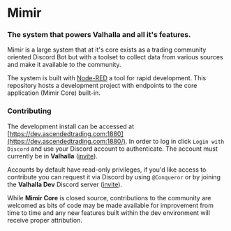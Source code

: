 # Mimir

### The system that powers Valhalla and all it's features.

Mimir is a large system that at it's core exists as a trading community oriented Discord Bot but with a toolset to collect data from various sources and make it available to the community.

The system is built with [Node-RED](https://nodered.org/) a tool for rapid development. This repository hosts a development project with endpoints to the core application (Mimir Core) built-in.

### Contributing
The development install can be accessed at [https://dev.ascendedtrading.com:1880](https://dev.ascendedtrading.com:1880/). In order to log in click `Login with Discord` and use your Discord account to authenticate. The account must currently be in **Valhalla** ([invite](https://discord.gg/ascendedtrading)).

Accounts by default have read-only privileges, if you'd like access to contribute you can request it via Discord by using `@Conqueror` or by joining the **Valhalla Dev** Discord server ([invite](https://discord.gg/NMFKTW8ePr)).

While **Mimir Core** is closed source, contributions to the community are welcomed as bits of code may be made available for improvement from time to time and any new features built within the dev environment will receive proper attribution.
